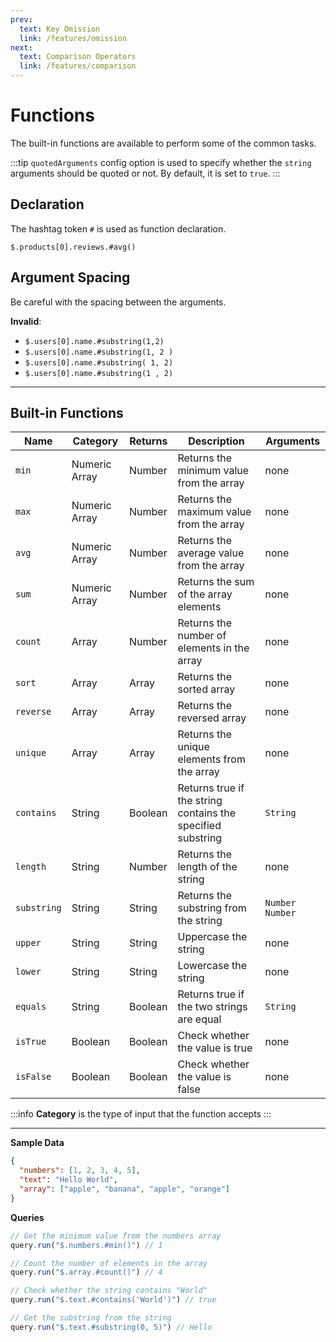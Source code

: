 ```yaml
---
prev:
  text: Key Omission
  link: /features/omission
next:
  text: Comparison Operators
  link: /features/comparison
---
```


# Functions

The built-in functions are available to perform some of the common tasks.

:::tip
`quotedArguments` config option is used to specify whether the `string` arguments should be quoted or not. By default, it is set to `true`.
:::

## Declaration
The hashtag token `#` is used as function declaration.

`$.products[0].reviews.#avg()`

## Argument Spacing
Be careful with the spacing between the arguments.

**Invalid**:
 - `$.users[0].name.#substring(1,2)`
 - `$.users[0].name.#substring(1, 2 )`
 - `$.users[0].name.#substring( 1, 2)`
 - `$.users[0].name.#substring(1 , 2)`

---

## Built-in Functions

| Name       | Category          | Returns   | Description        | Arguments |
| ---------- | ----------------- | --------- | ------------------ | --------- |
| `min`        | Numeric Array     | Number   | Returns the minimum value from the array | none |
| `max`        | Numeric Array     | Number   | Returns the maximum value from the array | none |
| `avg`        | Numeric Array     | Number   | Returns the average value from the array | none |
| `sum`        | Numeric Array     | Number   | Returns the sum of the array elements | none |
| `count`      | Array             | Number   | Returns the number of elements in the array | none |
| `sort`       | Array             | Array             | Returns the sorted array | none |
| `reverse`    | Array             | Array             | Returns the reversed array | none |
| `unique`     | Array             | Array             | Returns the unique elements from the array | none |
| `contains`   | String            | Boolean | Returns true if the string contains the specified substring | `String` |
| `length`     | String            | Number   | Returns the length of the string | none |
| `substring`  | String            | String            | Returns the substring from the string | `Number` `Number` |
| `upper`      | String            | String            | Uppercase the string | none |
| `lower`      | String            | String            | Lowercase the string | none |
| `equals`     | String            | Boolean | Returns true if the two strings are equal | `String` |
| `isTrue`     | Boolean           | Boolean            | Check whether the value is true | none |
| `isFalse`    | Boolean           | Boolean            | Check whether the value is false | none |

:::info
**Category** is the type of input that the function accepts
:::

---

**Sample Data**

```json
{
  "numbers": [1, 2, 3, 4, 5],
  "text": "Hello World",
  "array": ["apple", "banana", "apple", "orange"]
}
```

**Queries**
```ts
// Get the minimum value from the numbers array
query.run("$.numbers.#min()") // 1

// Count the number of elements in the array
query.run("$.array.#count()") // 4

// Check whether the string contains "World"
query.run("$.text.#contains('World')") // true

// Get the substring from the string
query.run("$.text.#substring(0, 5)") // Hello

```
